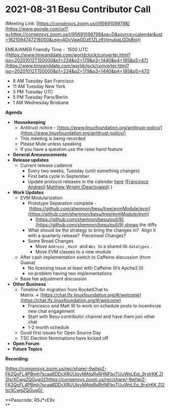 # 2021-08-31 Besu Contributor Call

(Meeting Link: ⁨[https://consensys.zoom.us/j/95691099798](https://www.google.com/url?q=https://consensys.zoom.us/j/95691099798&sa=D&source=calendar&ust=1621094747216000&usg=AOvVaw0DzE1ZLz6VqnubaLGDkBoj))

EMEA/AMER Friendly Time -  1500 UTC ([https://www.timeanddate.com/worldclock/converter.html?iso=20201012T150000&p1=224&p2=179&p3=1440&p4=195&p5=47](https://www.timeanddate.com/worldclock/converter.html?iso=20201012T150000&p1=224&p2=179&p3=1440&p4=195&p5=47))

- 8 AM Tuesday San Francisco
- 11 AM Tuesday New York
- 3 PM Tuesday UTC
- 5 PM Tuesday Paris/Berlin
- 1 AM Wednesday Brisbane

**Agenda**

-  **Housekeeping**
  - Antitrust notice - [https://www.linuxfoundation.org/antitrust-policy/](https://www.linuxfoundation.org/antitrust-policy/)
  - This meeting is being recorded
  - Please Mute unless speaking
  - If you have a question use the raise hand feature
- **General Announcements**
- **Release updates**
  - Current release cadence 
    - Every two weeks, Tuesday (until something changes)
    - First beta cycle in September
    - Update protocol releases in the calendar [here](https://lf-hyperledger.atlassian.net/wiki/display/BESU/Future+Release+Dates) ([Francesco Andreoli](https://lf-hyperledger.atlassian.net/wiki/people/610104864e8d8d0069291688?ref=confluence) [Matthew Wright (Deactivated)](https://lf-hyperledger.atlassian.net/wiki/people/5fb2ceb04a09640069c6345f?ref=confluence) )
- **Work Updates** 
  - EVM Modularization
    - Prototype Separation complete - [https://github.com/shemnon/besu/tree/evmModule/evm](https://github.com/shemnon/besu/tree/evmModule/evm)
      - [https://github.com/shemnon/besu/pull/9](https://github.com/shemnon/besu/pull/9) shows the diffs
    - What should be the strategy to bring the changes in?  Align it with a quarterly release?  Piecemeal Changes?
    - Some Broad Changes
      - Move `Address` , `Hash`  and `Wei`  to a shared lib `datatypes` .
      - Move EVM classes to a new module
  - After cash implementation switch to Caffeine discussion (from Guava)
    - No licensing issue at least with Caffeine (It’s Apche2.0)
    - no problem having two implementations 
  - Base fee adjustment discussion
- **Other Business** 
  - Timeline for migration from RocketChat to Matrix → [https://chat.lfx.linuxfoundation.org/#/welcome](https://chat.lfx.linuxfoundation.org/#/welcome)
    - Francesco and Matt W to work on schedule posts to incentivize new chat engagement 
    - Start with Besu contributor channel and have them join other chat 
    - 1-2 month schedule 
  - Good first issues for Open Source Day
  - TSC Election Nominations have kicked off
- **Open Forum**
- **Future Topics**

  

**Recording:** 

[https://consensys.zoom.us/rec/share/-9whpiZ-FA2QoFL4PBmh7scaa6DDcXRUUlsyMAtqRxRHNFbcTUuWnLEp\_9rxIrKK.ZI2IsrXCwgZQGugG](https://consensys.zoom.us/rec/share/-9whpiZ-FA2QoFL4PBmh7scaa6DDcXRUUlsyMAtqRxRHNFbcTUuWnLEp_9rxIrKK.ZI2IsrXCwgZQGugG) 

**Passcode: R5J\*vE9x  
**